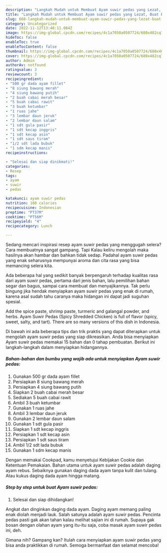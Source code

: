 ```yaml
---
description: "Langkah Mudah untuk Membuat Ayam suwir pedas yang Lezat, Buat Buka Puasa Lezat Sekali"
title: "Langkah Mudah untuk Membuat Ayam suwir pedas yang Lezat, Buat Buka Puasa Lezat Sekali"
slug: 660-langkah-mudah-untuk-membuat-ayam-suwir-pedas-yang-lezat-buat-buka-puasa-lezat-sekali
category: Uncategorized
date: 2022-11-12T13:40:11.084Z
image: https://img-global.cpcdn.com/recipes/4c1a7050a0507724/680x482cq70/ayam-suwir-pedas-foto-resep-utama.jpg
hideToc: false
enableToc: true
enableTocContent: false
thumbnail: https://img-global.cpcdn.com/recipes/4c1a7050a0507724/680x482cq70/ayam-suwir-pedas-foto-resep-utama.jpg
cover: https://img-global.cpcdn.com/recipes/4c1a7050a0507724/680x482cq70/ayam-suwir-pedas-foto-resep-utama.jpg
author: Admin
authorAv: notfound
ratingvalue: 3
reviewcount: 3
recipeingredient:
- "500 gr dada ayam fillet"
- "8 siung bawang merah"
- "4 siung bawang putih"
- "2 buah cabai merah besar"
- "5 buah cabai rawit"
- "3 buah ketumbar"
- "1 ruas jahe"
- "3 lembar daun jeruk"
- "2 lembar daun salam"
- "1 sdt gula pasir"
- "1 sdt kecap inggris"
- "1 sdt kecap asin"
- "1 sdt saus tiram"
- "1/2 sdt lada bubuk"
- "1 sdm kecap manis"
recipeinstructions:

- "Selesai dan siap dinikmati!"
categories:
- Resep
tags:
- ayam
- suwir
- pedas

katakunci: ayam suwir pedas 
nutrition: 168 calories
recipecuisine: Indonesian
preptime: "PT37M"
cooktime: "PT56M"
recipeyield: "4"
recipecategory: Lunch

---
```



Sedang mencari inspirasi resep ayam suwir pedas yang menggugah selera? Cara membuatnya sangat gampang. Tapi Kalau keliru mengolah maka hasilnya akan hambar dan bahkan tidak sedap. Padahal ayam suwir pedas yang enak seharusnya mempunyai aroma dan cita rasa yang bisa memancing selera kita.


Ada beberapa hal yang sedikit banyak berpengaruh terhadap kualitas rasa dari ayam suwir pedas, pertama dari jenis bahan, lalu pemilihan bahan segar dan bagus, sampai cara membuat dan menyajikannya. Tak perlu bingung jika hendak menyiapkan ayam suwir pedas yang enak di rumah, karena asal sudah tahu caranya maka hidangan ini dapat jadi suguhan spesial.

Add the spice paste, shrimp paste, turmeric and galangal powder, and herbs. Ayam Suwir Pedas (Spicy Shredded Chicken) is full of flavor (spicy, sweet, salty, and tart). There are so many versions of this dish in Indonesia.


Di bawah ini ada beberapa tips dan trik praktis yang dapat diterapkan untuk mengolah ayam suwir pedas yang siap dikreasikan. Anda bisa menyiapkan Ayam suwir pedas memakai 15 bahan dan 0 tahap pembuatan. Berikut ini langkah-langkah dalam menyiapkan hidangannya.

<!--inarticleads1-->

##### Bahan-bahan dan bumbu yang wajib ada untuk menyiapkan Ayam suwir pedas:

1. Gunakan 500 gr dada ayam fillet
1. Persiapkan 8 siung bawang merah
1. Persiapkan 4 siung bawang putih
1. Siapkan 2 buah cabai merah besar
1. Sediakan 5 buah cabai rawit
1. Ambil 3 buah ketumbar
1. Gunakan 1 ruas jahe
1. Ambil 3 lembar daun jeruk
1. Gunakan 2 lembar daun salam
1. Gunakan 1 sdt gula pasir
1. Siapkan 1 sdt kecap inggris
1. Persiapkan 1 sdt kecap asin
1. Persiapkan 1 sdt saus tiram
1. Ambil 1/2 sdt lada bubuk
1. Gunakan 1 sdm kecap manis


Dengan memakai Cookpad, kamu menyetujui Kebijakan Cookie dan Ketentuan Pemakaian. Bahan utama untuk ayam suwir pedas adalah daging ayam rebus. Sebaiknya gunakan daging dada ayam tanpa kulit dan tulang. Atau kukus daging dada ayam hingga matang. 

<!--inarticleads2-->

##### Step by step untuk buat Ayam suwir pedas:


1. Selesai dan siap dihidangkan!

Angkat dan dinginkan daging dada ayam. Daging ayam memang paling enak diolah menjadi lauk. Salah satunya adalah ayam suwir pedas. Pencinta pedas pasti gak akan tahan kalau melihat sajian ini di rumah. Supaya gak bosan dengan olahan ayam yang itu-itu saja, coba masak ayam suwir pedas ini, deh. 

Gimana nih? Gampang kan? Itulah cara menyiapkan ayam suwir pedas yang bisa anda praktikkan di rumah. Semoga bermanfaat dan selamat mencoba!
